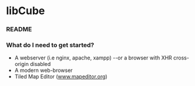 # libCube #

### README ###

### What do I need to get started? ###

* A webserver (i.e nginx, apache, xampp) --or a browser with XHR cross-origin disabled
* A modern web-browser
* Tiled Map Editor (www.mapeditor.org)




